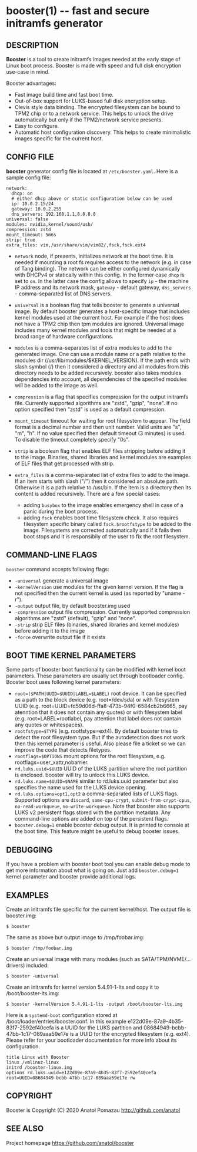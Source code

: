 booster(1) -- fast and secure initramfs generator
=================================================

## DESCRIPTION
**Booster** is a tool to create initramfs images needed at the early stage of Linux boot process. Booster is made with speed and full disk encryption use-case in mind.

Booster advantages:

 * Fast image build time and fast boot time.
 * Out-of-box support for LUKS-based full disk encryption setup.
 * Clevis style data binding. The encrypted filesystem can be bound to TPM2 chip or to a network service. This helps to unlock the drive automatically but only if the TPM2/network service presents.
 * Easy to configure.
 * Automatic host configuration discovery. This helps to create minimalistic images specific for the current host.

## CONFIG FILE
**booster** generator config file is located at `/etc/booster.yaml`. Here is a sample config file:

    network:
      dhcp: on
      # either dhcp above or static configuration below can be used
      ip: 10.0.2.15/24
      gateway: 10.0.2.255
      dns_servers: 192.168.1.1,8.8.8.8
    universal: false
    modules: nvidia,kernel/sound/usb/
    compression: zstd
    mount_timeout: 5m6s
    strip: true
    extra_files: vim,/usr/share/vim/vim82/,fsck,fsck.ext4

  * `network` node, if presents, initializes network at the boot time. It is needed if mounting a root fs requires access to the network (e.g. in case of Tang binding).
    The network can be either configured dynamically with DHCPv4 or statically within this config. In the former case `dhcp` is set to `on`.
    In the latter case the config allows to specify `ip` - the machine IP address and its network mask, `gateway` - default gateway, `dns_servers` - comma-separated list of DNS servers.

  * `universal` is a boolean flag that tells booster to generate a universal image. By default booster generates a host-specific image that includes kernel modules used at the current host. For example if the host does not have a TPM2 chip then tpm modules are ignored. Universal image includes many kernel modules and tools that might be needed at a broad range of hardware configurations.

  * `modules` is a comma-separates list of extra modules to add to the generated image. One can use a module name or a path relative to the modules dir (/usr/lib/modules/$KERNEL_VERSION). If the path ends with slash symbol (/) then it considered a directory and all modules from this directory needs to be added recursively. booster also takes modules dependencies into account, all dependencies of the specified modules will be added to the image as well.

  * `compression` is a flag that specifies compression for the output initramfs file. Currently supported algorithms are "zstd", "gzip", "none". If no option specified then "zstd" is used as a default compression.

  * `mount_timeout` timeout for waiting for root filesystem to appear. The field format is a decimal number and then unit number. Valid units are "s", "m", "h". If no value specified then default timeout (3 minutes) is used. To disable the timeout completely specify "0s".

  * `strip` is a boolean flag that enables ELF files stripping before adding it to the image. Binaries, shared libraries and kernel modules are examples of ELF files that get processed with strip.

  * `extra_files` is a comma-separated list of extra files to add to the image. If an item starts with slash ("/") then it considered an absolute path. Otherwise it is a path relative to /usr/bin. If the item is a directory then its content is added recursively. There are a few special cases:
       * adding `busybox` to the image enables emergency shell in case of a panic during the boot process.
       * adding `fsck` enables boot time filesystem check. It also requires filesystem specific binary called `fsck.$rootfstype` to be added to the image. Filesystems are corrected automatically and if it fails then boot stops and it is responsibily of the user to fix the root filesystem.

## COMMAND-LINE FLAGS
  `booster` command accepts following flags:

  * `-universal` generate a universal image
  * `-kernelVersion` use modules for the given kernel version. If the flag is not specified then the current kernel is used (as reported by "uname -r").
  * `-output` output file, by default booster.img used
  * `-compression` output file compression. Currently supported compression algorithms are "zstd" (default), "gzip" and "none".
  * `-strip` strip ELF files (binaries, shared libraries and kernel modules) before adding it to the image
  * `-force` overwrite output file if it exists

## BOOT TIME KERNEL PARAMETERS
Some parts of booster boot functionality can be modified with kernel boot parameters. These parameters are usually set through bootloader config. Booster boot uses following kernel parameters:

 * `root=($PATH|UUID=$UUID|LABEL=$LABEL)` root device. It can be specified as a path to the block device (e.g. root=/dev/sda) or with filesystem UUID (e.g. root=UUID=fd59d06d-ffa8-473b-94f0-6584cb2b6665, pay atenntion that it does not contain any quotes) or with filesystem label (e.g. root=LABEL=rootlabel, pay attention that label does not contain any quotes or whitespaces).
 * `rootfstype=$TYPE` (e.g. rootfstype=ext4). By default booster tries to detect the root filesystem type. But if the autodetection does not work then this kernel parameter is useful. Also please file a ticket so we can improve the code that detects filetypes.
 * `rootflags=$OPTIONS` mount options for the root filesystem, e.g. rootflags=user_xattr,nobarrier.
 * `rd.luks.uuid=$UUID` UUID of the LUKS partition where the root partition is enclosed. booster will try to unlock this LUKS device.
 * `rd.luks.name=$UUID=$NAME` similar to rd.luks.uuid parameter but also specifies the name used for the LUKS device opening.
 * `rd.luks.options=opt1,opt2` a comma-separated lists of LUKS flags. Supported options are `discard`, `same-cpu-crypt`, `submit-from-crypt-cpus`, `no-read-workqueue`, `no-write-workqueue`.
    Note that booster also supports LUKS v2 persistent flags stored with the partition metadata. Any command-line options are added on top of the persistent flags.
 * `booster.debug=1` enable booster debug output. It is printed to console at the boot time. This feature might be useful to debug booster issues.

## DEBUGGING
If you have a problem with booster boot tool you can enable debug mode to get more
information about what is going on. Just add `booster.debug=1` kernel parameter and booster
provide additional logs.

## EXAMPLES
Create an initramfs file specific for the current kernel/host. The output file is booster.img:

    $ booster

The same as above but output image to /tmp/foobar.img:

    $ booster /tmp/foobar.img

Create an universal image with many modules (such as SATA/TPM/NVME/... drivers) included:

    $ booster -universal

Create an initramfs for kernel version 5.4.91-1-lts and copy it to /boot/booster-lts.img:

    $ booster -kernelVersion 5.4.91-1-lts -output /boot/booster-lts.img

Here is a `systemd-boot` configuration stored at /boot/loader/entries/booster.conf. In this example e122d09e-87a9-4b35-83f7-2592ef40cefa is a UUID for the LUKS partition and 08684949-bcbb-47bb-1c17-089aaa59e17e is a UUID for the encrypted filesystem (e.g. ext4). Please refer for your bootloader documentation for more info about its configuration.

    title Linux with Booster
    linux /vmlinuz-linux
    initrd /booster-linux.img
    options rd.luks.uuid=e122d09e-87a9-4b35-83f7-2592ef40cefa root=UUID=08684949-bcbb-47bb-1c17-089aaa59e17e rw

## COPYRIGHT
Booster is Copyright (C) 2020 Anatol Pomazau <http://github.com/anatol>

## SEE ALSO
Project homepage <https://github.com/anatol/booster>
